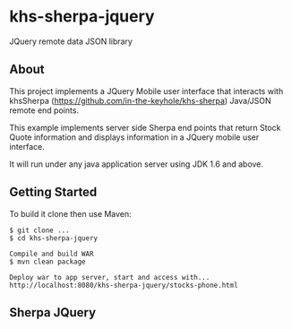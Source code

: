 khs-sherpa-jquery 
=================

JQuery remote data JSON library 

About
-----

This project implements a JQuery Mobile user interface that interacts with khsSherpa (https://github.com/in-the-keyhole/khs-sherpa) 
Java/JSON remote end points. 

This example implements server side Sherpa end points that return Stock Quote information and 
displays information in a JQuery mobile user interface. 

It will run under any java application server using JDK 1.6 and above.

Getting Started
---------------
To build it clone then use Maven:

    $ git clone ...
	$ cd khs-sherpa-jquery
	
	Compile and build WAR
	$ mvn clean package
	
	Deploy war to app server, start and access with...
	http://localhost:8080/khs-sherpa-jquery/stocks-phone.html

Sherpa JQuery
-------------




 
 
 

 
 
 
 
 